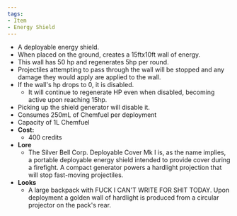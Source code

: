 ```yaml
---
tags:
- Item
- Energy Shield
---
```

- A deployable energy shield.
- When placed on the ground, creates a 15ftx10ft wall of energy.
- This wall has 50 hp and regenerates 5hp per round.
- Projectiles attempting to pass through the wall will be stopped and any damage they would apply are applied to the wall.
- If the wall's hp drops to 0, it is disabled.
  - It will continue to regenerate HP even when disabled, becoming active upon reaching 15hp.
- Picking up the shield generator will disable it.
- Consumes 250mL of Chemfuel per deployment
- Capacity of 1L Chemfuel 
- **Cost:**
  - 400 credits
- **Lore**
  - The Silver Bell Corp. Deployable Cover Mk I is, as the name implies, a portable deployable energy shield intended to provide cover during a firefight. A compact generator powers a hardlight projection that will stop fast-moving projectiles.
- **Looks**
  - A large backpack with FUCK I CAN'T WRITE FOR SHIT TODAY. Upon deployment a golden wall of hardlight is produced from a circular projector on the pack's rear. 
